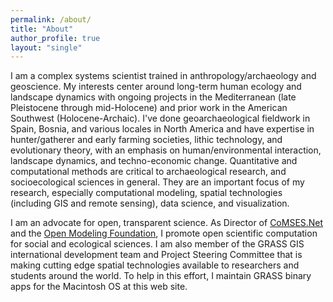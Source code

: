 ```yaml
---
permalink: /about/
title: "About"
author_profile: true
layout: "single"
---
```

<!-- Google tag (gtag.js) -->
<script async src="https://www.googletagmanager.com/gtag/js?id=G-9NBX5KDKM0"></script>
<script>
  window.dataLayer = window.dataLayer || [];
  function gtag(){dataLayer.push(arguments);}
  gtag('js', new Date());

  gtag('config', 'G-9NBX5KDKM0');
</script>

I am a complex systems scientist trained in anthropology/archaeology and geoscience. My interests center around long-term human ecology and landscape dynamics with ongoing projects in the Mediterranean (late Pleistocene through mid-Holocene) and prior work in the American Southwest (Holocene-Archaic). I've done geoarchaeological fieldwork in Spain, Bosnia, and various locales in North America and have expertise in hunter/gatherer and early farming societies, lithic technology, and evolutionary theory, with an emphasis on human/environmental interaction, landscape dynamics, and techno-economic change. Quantitative and computational methods are critical to archaeological research, and socioecological sciences in general. They are an important focus of my research, especially computational modeling, spatial technologies (including GIS and remote sensing), data science, and visualization.

I am an advocate for open, transparent science. As Director of [CoMSES.Net](http://comses.net ) and the [Open Modeling Foundation](https://openmodelingfoundation.org), I promote open scientific computation for social and ecological sciences. I am also member of the GRASS GIS international development team and Project Steering Committee that is making cutting edge spatial technologies available to researchers and students around the world. To help in this effort, I maintain GRASS binary apps for the Macintosh OS at this web site.
